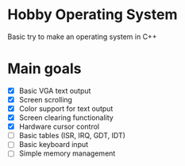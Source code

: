 # Hobby Operating System
Basic try to make an operating system in C++

# Main goals
- [X] Basic VGA text output
- [X] Screen scrolling
- [X] Color support for text output
- [X] Screen clearing functionality
- [X] Hardware cursor control
- [ ] Basic tables (ISR, IRQ, GDT, IDT)
- [ ] Basic keyboard input
- [ ] Simple memory management
